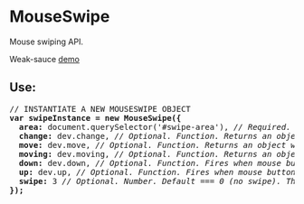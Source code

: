 # MouseSwipe
Mouse swiping API.

<p>Weak-sauce <a href="http://codepen.io/depthdev/pen/bVmqzY" target="_blank">demo</a></p>

<h2>Use:</h2>
<pre>
// INSTANTIATE A NEW MOUSESWIPE OBJECT
<strong>var swipeInstance = new MouseSwipe({</strong>
  <strong>area:</strong> document.querySelector('#swipe-area'), <em>// Required. Area to track as an element.</em>
  <strong>change:</strong> dev.change, <em>// Optional. Function. Returns an object with ms, x, and y as the difference between the mouseup and mousedown events.</em>
  <strong>move:</strong> dev.move, <em>// Optional. Function. Returns an object with ms, x, and y as the ellapsed current datetime ms stamp, x and y coordinates since mousedown.</em>
  <strong>moving:</strong> dev.moving, <em>// Optional. Function. Returns an object with ms, x, and y as the current datetime ms stamp, x and y coordinates.</em>
  <strong>down:</strong> dev.down, <em>// Optional. Function. Fires when mouse button is pressed.</em>
  <strong>up:</strong> dev.up, <em>// Optional. Function. Fires when mouse button is released.</em>
  <strong>swipe:</strong> 3 <em>// Optional. Number. Default === 0 (no swipe). The precision of what is considered a swipe. 1 === 45 degrees, 2 === 22.5 degrees, 3 === 15 degrees, etc. Returns swipe directions as lowercase strings 'left','right','up' or 'down'.</em>
<strong>});</strong>
</pre>
